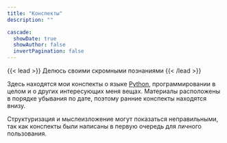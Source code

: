 ```yaml
---
title: "Конспекты"
description: ""

cascade:
  showDate: true
  showAuthor: false
  invertPagination: false
---
```


{{< lead >}}
Делюсь своими скромными познаниями
{{< /lead >}}

Здесь находятся мои конспекты о языке [Python](/HFK_website/series/python), программировании в целом и о других интересующих меня вещах. Материалы расположены в порядке убывания по дате, поэтому ранние конспекты находятся внизу.

Структуризация и мыслеизложение могут показаться неправильными, так как конспекты были написаны в первую очередь для личного пользования.